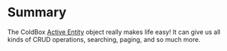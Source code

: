 # Summary

The ColdBox [Active Entity](http://wiki.coldbox.org/wiki/ORM:ActiveEntity.cfm) object really makes life easy! It can give us all kinds of CRUD operations, searching, paging, and so much more.
